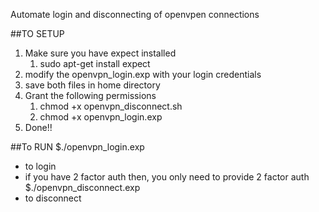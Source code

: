 Automate login and disconnecting of openvpen connections

##TO SETUP

<ol>
<li>Make sure you have expect installed 
  <ol>
<li>sudo apt-get install expect</li>
</ol>
</li>
<li>modify the openvpn_login.exp with your login credentials</li>
<li>save both files in home directory</li>
<li>Grant the following permissions
<ol>
<li>chmod +x openvpn_disconnect.sh</li>
<li>chmod +x openvpn_login.exp</li>
</ol></li>
<li> Done!! </li>
</ol> 

##To RUN
$./openvpn_login.exp
- to login 
- if you have 2 factor auth then, you only need to provide 2 factor auth<br> 
$./openvpn_disconnect.exp
- to disconnect 

